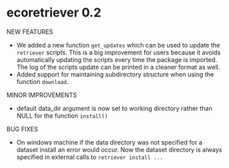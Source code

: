 ecoretriever 0.2
================

NEW FEATURES
* We added a new function `get_updates` which can be used to update the `retriever` scripts. This is a big improvement for users because it avoids automatically updating the scripts every time the package is imported. The log of the scripts update can be printed in a cleaner format as well. 
* Added support for maintaining subdirectory structure when using the function `download`. 

MINOR IMPROVEMENTS

* default data_dir argument is now set to working directory rather than NULL for the function `install()`

BUG FIXES

* On windows machine if the data directory was not specified for a dataset install an error would occur. Now the dataset directory is always specified in external calls to `retriever install ...`

